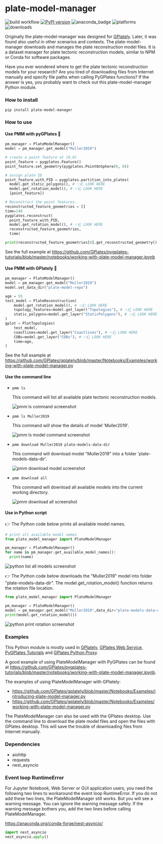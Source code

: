 # plate-model-manager

![build workflow](https://github.com/michaelchin/plate-model-manager/actions/workflows/build.yml/badge.svg)
[![PyPI version](https://badge.fury.io/py/plate-model-manager.svg)](https://badge.fury.io/py/plate-model-manager)
![anaconda_badge](https://anaconda.org/conda-forge/plate-model-manager/badges/version.svg)
![platforms](https://anaconda.org/conda-forge/plate-model-manager/badges/platforms.svg)
![downloads](https://anaconda.org/conda-forge/plate-model-manager/badges/downloads.svg)

Originally the plate-model-manager was designed for [GPlately](https://github.com/GPlates/gplately). Later, it was found also useful in other scenarios and contexts. The plate-model-manager downloads and manages the plate reconstruction model files. It is a dataset manager for plate tectonic reconstruction models, similar to NPM or Conda for software packages.

Have you ever wondered where to get the plate tectonic reconstruction models for your research? Are you tired of downloading files from Internet manually and specify file paths when calling PyGPlates functions? If the answer is yes, you probably want to check out this plate-model-manager Python module.

### How to install

`pip install plate-model-manager`

### How to use

#### Use PMM with pyGPlates 🌰

```python
pm_manager = PlateModelManager()
model = pm_manager.get_model("Muller2019")

# create a point feature at (0,0)
point_feature = pygplates.Feature()
point_feature.set_geometry(pygplates.PointOnSphere(0, 0))

# assign plate ID
point_feature_with_PID = pygplates.partition_into_plates(
  model.get_static_polygons(), # 👈👀 LOOK HERE
  model.get_rotation_model(), # 👈👀 LOOK HERE
  [point_feature])

# Reconstruct the point features.
reconstructed_feature_geometries = []
time=140
pygplates.reconstruct(
  point_feature_with_PID,
  model.get_rotation_model(), # 👈👀 LOOK HERE
  reconstructed_feature_geometries,
  time)

print(reconstructed_feature_geometries[0].get_reconstructed_geometry().to_lat_lon())
```

See the full example at https://github.com/GPlates/pygplates-tutorials/blob/master/notebooks/working-with-plate-model-manager.ipynb

#### Use PMM with GPlately 🌰

```python
pm_manager = PlateModelManager()
model = pm_manager.get_model("Muller2019")
model.set_data_dir("plate-model-repo")

age = 55
test_model = PlateReconstruction(
    model.get_rotation_model(), # 👈👀 LOOK HERE
    topology_features=model.get_layer("Topologies"), # 👈👀 LOOK HERE
    static_polygons=model.get_layer("StaticPolygons"), # 👈👀 LOOK HERE
)
gplot = PlotTopologies(
    test_model,
    coastlines=model.get_layer("Coastlines"), # 👈👀 LOOK HERE
    COBs=model.get_layer("COBs"), # 👈👀 LOOK HERE
    time=age,
)
```

See the full example at https://github.com/GPlates/gplately/blob/master/Notebooks/Examples/working-with-plate-model-manager.py

#### Use the command line

- `pmm ls`

  This command will list all available plate tectonic reconstruction models.

  ![pmm ls command screenshot](https://github.com/michaelchin/plate-model-manager/raw/main/images/screenshot-pmm-ls-command.png)

- `pmm ls Muller2019`

  This command will show the details of model 'Muller2019'.

  ![pmm ls model command screenshot](https://github.com/michaelchin/plate-model-manager/raw/main/images/screenshot-pmm-ls-model.png)

- `pmm download Muller2019 plate-models-data-dir`

  This command will download model "Muller2019" into a folder 'plate-models-data-dir'.

  ![pmm download model screenshot](https://github.com/michaelchin/plate-model-manager/raw/main/images/screenshot-pmm-download-model.png)

- `pmm download all`

  This command will download all available models into the current working directory.

  ![pmm download all screenshot](https://github.com/michaelchin/plate-model-manager/raw/main/images/screenshot-pmm-download-all.png)

#### Use in Python script

👉 The Python code below prints all available model names.

```python
# print all available model names
from plate_model_manager import PlateModelManager

pm_manager = PlateModelManager()
for name in pm_manager.get_available_model_names():
  print(name)
```

![python list all models screenshot](https://github.com/michaelchin/plate-model-manager/raw/main/images/screenshot-python-list-all-models.png)

👉 The Python code below downloads the "Muller2019" model into folder "plate-models-data-dir".
The model.get_rotation_model() function returns the rotation file location.

```python
from plate_model_manager import PlateModelManager

pm_manager = PlateModelManager()
model = pm_manager.get_model("Muller2019",data_dir="plate-models-data-dir")
print(model.get_rotation_model())
```

![python print rotation screenshot](https://github.com/michaelchin/plate-model-manager/raw/main/images/screenshot-python-print-rotation.png)

### Examples

This Python module is mostly used in [GPlately](https://github.com/GPlates/gplately), [GPlates Web Service](https://github.com/GPlates/gplates-web-service), [PyGPlates Tutorials](https://github.com/GPlates/pygplates-tutorials) and [GPlates Python Proxy](https://github.com/michaelchin/gplates-python-proxy).

A good example of using PlateModelManager with PyGPlates can be found at https://github.com/GPlates/pygplates-tutorials/blob/master/notebooks/working-with-plate-model-manager.ipynb.

The examples of using PlateModelManager with GPlately:

- https://github.com/GPlates/gplately/blob/master/Notebooks/Examples/introducing-plate-model-manager.py
- https://github.com/GPlates/gplately/blob/master/Notebooks/Examples/working-with-plate-model-manager.py

The PlateModelManager can also be used with the GPlates desktop. Use the command line to download the plate model files and open the files with GPlates desktop. This will save the trouble of downloading files from Internet manually.

### Dependencies

- aiohttp
- requests
- nest_asyncio

### Event loop RuntimeError

For Jupyter Notebook, Web Server or GUI application users, you need the following two lines to workaround the event loop RuntimeError.
If you do not add these two lines, the PlateModelManager still works. But you will see a warning message. You can ignore the warning message safely.
If the warning message bothers you, add the two lines before calling PlateModelManager.

https://anaconda.org/conda-forge/nest-asyncio/

```python
import nest_asyncio
nest_asyncio.apply()
```
